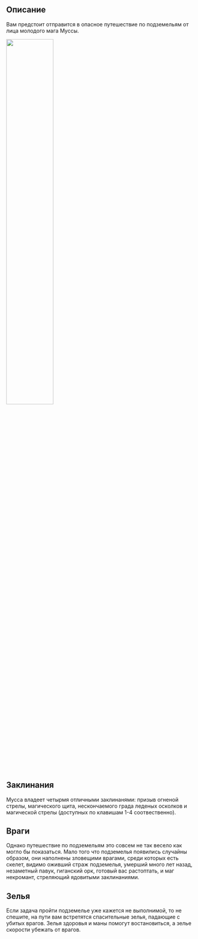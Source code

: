 ## Описание

Вам предстоит отправится в опасное путешествие по подземельям от лица молодого мага Муссы.

[<img src="https://i.imgur.com/FYnV2ui.jpg" width="50%">](https://drive.google.com/file/d/1NlBAFMMmyk2EFzahGXcNkUpBX-9Te5BD/view?usp=share_link "Gameplay video")

## Заклинания

Мусса владеет четырмя отличными заклинанями: призыв огненой стрелы, магического щита, нескончаемого
града леденых осколков и магической стрелы (доступных по клавишам 1-4 соотвественно).

## Враги

Однако путешествие по подземельям это совсем не так весело как могло бы показаться. Мало того что
подземелья появились случайны образом, они наполнены зловещими врагами, среди которых есть скелет, 
видимо оживший страж подземелья, умерший много лет назад, незаметный павук, гиганский орк,
готовый вас растоптать, и маг некромант, стреляющий ядовитыми заклинаниями.

## Зелья

Если задача пройти подземелье уже кажется не выполнимой, то не спешите, на пути вам встретятся 
спасительные зелья, падающие с убитых врагов. Зелья здоровья и маны помогут востановиться, а зелье
скорости убежать от врагов.
